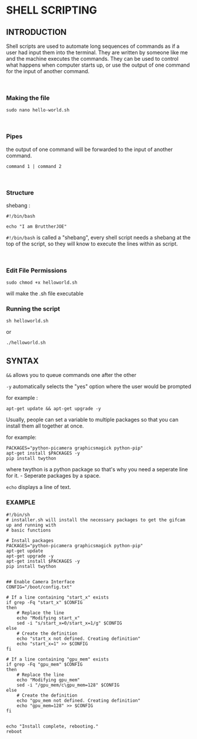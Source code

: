 # SHELL SCRIPTING

## INTRODUCTION

Shell scripts are used to automate long sequences of commands as if a user had input them into the terminal. They are written by someone like me and the machine executes the commands. They can be used to control what happens when computer starts up, or use the output of one command for the input of another command.

<br>

### Making the file

`sudo nano hello-world.sh`

<br>

### Pipes

the output of one command will be forwarded to the input of another command.

`command 1 | command 2`

<br>

### Structure

shebang :

```shell
#!/bin/bash

echo "I am BruttherJOE"
```



`#!/bin/bash` is called a "shebang", every shell script needs a shebang at the top of the script, so they will know to execute the lines within as script.

<br>

### Edit File Permissions

`sudo chmod +x helloworld.sh`

will make the .sh file executable





### Running the script

`sh helloworld.sh`

or 

`./helloworld.sh`



## SYNTAX



`&&` allows you to queue commands one after the other

`-y` automatically selects the "yes" option where the user would be prompted

for example : 

```
apt-get update && apt-get upgrade -y
```



Usually, people can set a variable to multiple packages so that you can install them all together at once.

for example:

```shell
PACKAGES="python-picamera graphicsmagick python-pip"
apt-get install $PACKAGES -y
pip install twython
```

where twython is a python package so that's why you need a seperate line for it. - Seperate packages by a space.



`echo` displays a line of text.



### EXAMPLE

```
#!/bin/sh
# installer.sh will install the necessary packages to get the gifcam up and running with 
# basic functions

# Install packages
PACKAGES="python-picamera graphicsmagick python-pip"
apt-get update
apt-get upgrade -y
apt-get install $PACKAGES -y
pip install twython


## Enable Camera Interface
CONFIG="/boot/config.txt"

# If a line containing "start_x" exists
if grep -Fq "start_x" $CONFIG
then
	# Replace the line
	echo "Modifying start_x"
	sed -i "s/start_x=0/start_x=1/g" $CONFIG
else
	# Create the definition
	echo "start_x not defined. Creating definition"
	echo "start_x=1" >> $CONFIG
fi

# If a line containing "gpu_mem" exists
if grep -Fq "gpu_mem" $CONFIG
then
	# Replace the line
	echo "Modifying gpu_mem"
	sed -i "/gpu_mem/c\gpu_mem=128" $CONFIG
else
	# Create the definition
	echo "gpu_mem not defined. Creating definition"
	echo "gpu_mem=128" >> $CONFIG
fi


echo "Install complete, rebooting."
reboot
```



